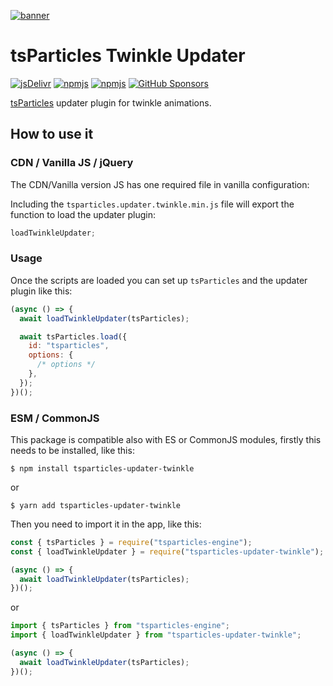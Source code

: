 [![banner](https://particles.js.org/images/banner2.png)](https://particles.js.org)

# tsParticles Twinkle Updater

[![jsDelivr](https://data.jsdelivr.com/v1/package/npm/tsparticles-updater-twinkle/badge)](https://www.jsdelivr.com/package/npm/tsparticles-updater-twinkle)
[![npmjs](https://badge.fury.io/js/tsparticles-updater-twinkle.svg)](https://www.npmjs.com/package/tsparticles-updater-twinkle)
[![npmjs](https://img.shields.io/npm/dt/tsparticles-updater-twinkle)](https://www.npmjs.com/package/tsparticles-updater-twinkle) [![GitHub Sponsors](https://img.shields.io/github/sponsors/matteobruni)](https://github.com/sponsors/matteobruni)

[tsParticles](https://github.com/matteobruni/tsparticles) updater plugin for twinkle animations.

## How to use it

### CDN / Vanilla JS / jQuery

The CDN/Vanilla version JS has one required file in vanilla configuration:

Including the `tsparticles.updater.twinkle.min.js` file will export the function to load the updater plugin:

```javascript
loadTwinkleUpdater;
```

### Usage

Once the scripts are loaded you can set up `tsParticles` and the updater plugin like this:

```javascript
(async () => {
  await loadTwinkleUpdater(tsParticles);

  await tsParticles.load({
    id: "tsparticles",
    options: {
      /* options */
    },
  });
})();
```

### ESM / CommonJS

This package is compatible also with ES or CommonJS modules, firstly this needs to be installed, like this:

```shell
$ npm install tsparticles-updater-twinkle
```

or

```shell
$ yarn add tsparticles-updater-twinkle
```

Then you need to import it in the app, like this:

```javascript
const { tsParticles } = require("tsparticles-engine");
const { loadTwinkleUpdater } = require("tsparticles-updater-twinkle");

(async () => {
  await loadTwinkleUpdater(tsParticles);
})();
```

or

```javascript
import { tsParticles } from "tsparticles-engine";
import { loadTwinkleUpdater } from "tsparticles-updater-twinkle";

(async () => {
  await loadTwinkleUpdater(tsParticles);
})();
```
